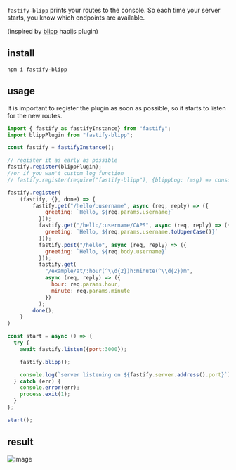 `fastify-blipp` prints your routes to the console. So each time your server starts, you know which endpoints are available.

(inspired by [blipp](https://github.com/danielb2/blipp) hapijs plugin)

## install
```
npm i fastify-blipp
```

## usage
It is important to register the plugin as soon as possible, so it starts to listen for the new routes.

```javascript
import { fastify as fastifyInstance} from "fastify";
import blippPlugin from "fastify-blipp";

const fastify = fastifyInstance();

// register it as early as possible
fastify.register(blippPlugin);
//or if you wan't custom log function
// fastify.register(require("fastify-blipp"), {blippLog: (msg) => console.log(msg)});

fastify.register(
    (fastify, {}, done) => {
        fastify.get("/hello/:username", async (req, reply) => ({
            greeting: `Hello, ${req.params.username}`
          }));
          fastify.get("/hello/:username/CAPS", async (req, reply) => ({
            greeting: `Hello, ${req.params.username.toUpperCase()}`
          }));
          fastify.post("/hello", async (req, reply) => ({
            greeting: `Hello, ${req.body.username}`
          }));
          fastify.get(
            "/example/at/:hour(^\\d{2})h:minute(^\\d{2})m",
            async (req, reply) => ({
              hour: req.params.hour,
              minute: req.params.minute
            })
          );
        done();
    }
)

const start = async () => {
  try {
    await fastify.listen({port:3000});

    fastify.blipp();

    console.log(`server listening on ${fastify.server.address().port}`);
  } catch (err) {
    console.error(err);
    process.exit(1);
  }
};

start();
```

## result

![image](var/images/output_example.png)

